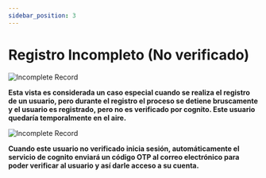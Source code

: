 ```yaml
---
sidebar_position: 3
---
```


# Registro Incompleto (No verificado)

![Incomplete Record](/img/store-usuario/login/register_incompleted.png )

**Esta vista es considerada un caso especial cuando se realiza el registro de un usuario\, pero durante el registro el proceso se detiene bruscamente y el usuario es registrado, pero no es verificado por cognito. Este usuario quedaría temporalmente en el aire.**

![Incomplete Record](/img/store-usuario/login/cognito_verify.png )

**Cuando este usuario no verificado inicia sesión, automáticamente el servicio de cognito enviará un código OTP al correo electrónico para poder verificar al usuario y así darle acceso a su cuenta.**
